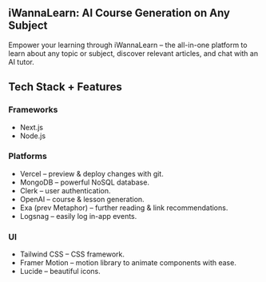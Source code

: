 ## iWannaLearn: AI Course Generation on Any Subject
Empower your learning through iWannaLearn – the all-in-one platform to learn about any topic or subject, discover relevant articles, and chat with an AI tutor.

## Tech Stack + Features

### Frameworks
- Next.js
- Node.js

### Platforms
- Vercel – preview & deploy changes with git.
- MongoDB – powerful NoSQL database.
- Clerk – user authentication.
- OpenAI – course & lesson generation.
- Exa (prev Metaphor) – further reading & link recommendations.
- Logsnag – easily log in-app events.

### UI
- Tailwind CSS – CSS framework.
- Framer Motion – motion library to animate components with ease.
- Lucide – beautiful icons.

